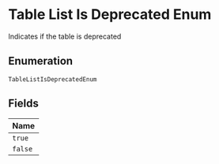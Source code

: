 
# Table List Is Deprecated Enum

Indicates if the table is deprecated

## Enumeration

`TableListIsDeprecatedEnum`

## Fields

| Name |
|  --- |
| `true` |
| `false` |

